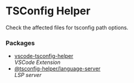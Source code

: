 # TSConfig Helper

Check the affected files for tsconfig path options.

### Packages

- [vscode-tsconfig-helper](https://github.com/johnsoncodehk/tsconfig-helper/tree/master/packages/vscode) \
*VSCode Extension*
- [@tsconfig-helper/language-server](https://github.com/johnsoncodehk/tsconfig-helper/tree/master/packages/language-server) \
*LSP server*
